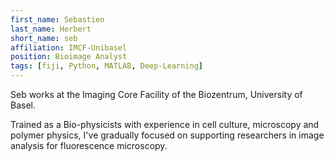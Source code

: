 ```yaml
---
first_name: Sebastien
last_name: Herbert
short_name: seb
affiliation: IMCF-Unibasel
position: Bioimage Analyst
tags: [fiji, Python, MATLAB, Deep-Learning]
---
```


Seb works at the Imaging Core Facility of the Biozentrum, University of Basel.

Trained as a Bio-physicists with experience in cell culture, microscopy and polymer physics, I've gradually focused on supporting researchers in image analysis for fluorescence microscopy.
